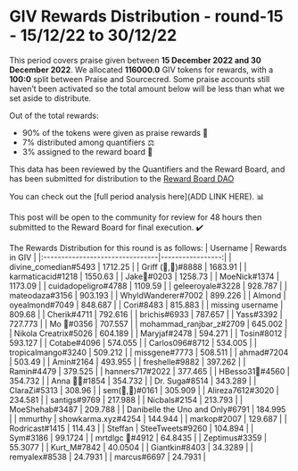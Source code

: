 
# GIV Rewards Distribution - round-15  - 15/12/22 to 30/12/22
This period covers praise given between **15 December 2022 and 30 December 2022**. We allocated **116000.0** GIV tokens for rewards, with a **100:0** split between Praise and Sourcecred. Some praise accounts still haven’t been activated so the total amount below will be less than what we set aside to distribute.

Out of the total rewards:

* 90% of the tokens were given as praise rewards :pray:
* 7% distributed among quantifiers :balance_scale:
* 3% assigned to the reward board :memo:

This data has been reviewed by the Quantifiers and the Reward Board, and has been submitted for distribution to the [Reward Board DAO](https://xdai.aragon.blossom.software/#/rewardboardtec/)


You can check out the [full period analysis here](ADD LINK HERE). :bar_chart:

This post will be open to the community for review for 48 hours then submitted to the Reward Board for final execution. :heavy_check_mark:

The Rewards Distribution for this round is as follows:
| Username                        |   Rewards in GIV |
|:--------------------------------|-----------------:|
| divine_comedian#5493            |        1712.25   |
| Griff (💜,💜)#8888              |        1683.91   |
| karmaticacid#1218               |        1550.63   |
| Jake🐍#0203                     |        1258.73   |
| MoeNick#1374                    |        1173.09   |
| cuidadopeligro#4788             |        1109.59   |
| geleeroyale#3228                |         928.787  |
| mateodaza#3156                  |         903.193  |
| WhyldWanderer#7002              |         899.226  |
| Almond | oyealmond#7049         |         848.687  |
| Cori#8483                       |         815.883  |
| missing username                |         809.68   |
| Cherik#4711                     |         792.616  |
| brichis#6933                    |         787.657  |
| Yass#3392                       |         727.773  |
| Mo 🤖#0356                      |         707.557  |
| mohammad_ranjbar_z#2709         |         645.002  |
| Nikola Creatrix#5026            |         604.189  |
| Maryjaf#2478                    |         594.271  |
| Tosin#8012                      |         593.127  |
| Cotabe#4096                     |         574.055  |
| Carlos096#8712                  |         534.005  |
| tropicalmango#3240              |         509.212  |
| missgene#7773                   |         508.511  |
| ahmad#7204                      |         503.49   |
| Amin#2164                       |         493.955  |
| freshelle#9882                  |         397.262  |
| Ramin#4479                      |         379.525  |
| hanners717#2022                 |         377.465  |
| HBesso31🐙#4560                 |         354.732  |
| Anna 🐙🦊#1854                  |         354.732  |
| Dr. Suga#8514                   |         343.289  |
| ClaraZi#5313                    |         308.96   |
| sem(🌸,🐝)#0161                 |         305.909  |
| Alireza7612#3020                |         234.581  |
| santigs#9769                    |         217.988  |
| Nicbals#2154                    |         213.793  |
| MoeShehab#3487                  |         209.788  |
| Danibelle the Uno and Only#6791 |         184.995  |
| mmurthy | showkarma.xyz#4254    |         144.944  |
| markop#2007                     |         129.687  |
| Rodricast#1415                  |         114.43   |
| Steffan | SteeTweets#9260       |         104.894  |
| Sym#3186                        |          99.1724 |
| mrtdlgc 🐝#4912                 |          64.8435 |
| Zeptimus#3359                   |          55.3077 |
| Kurt_M#7842                     |          40.0504 |
| Giantkin#8403                   |          34.3289 |
| remyalex#8538                   |          24.7931 |
| marcus#6697                     |          24.7931 |